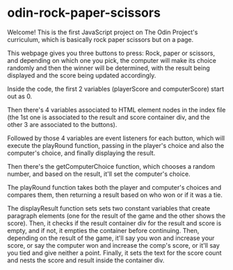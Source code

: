 # odin-rock-paper-scissors
Welcome! This is the first JavaScript project on The Odin Project's curriculum, which is basically rock paper scissors but on a page.

This webpage gives you three buttons to press: Rock, paper or scissors, and depending on which one you pick, the computer will make its choice randomly and then the winner will be determined, with the result being displayed and the score being updated accordingly.

Inside the code, the first 2 variables (playerScore and computerScore) start out as 0.

Then there's 4 variables associated to HTML element nodes in the index file (the 1st one is associated to the result and score container div, and the other 3 are associated to the buttons).

Followed by those 4 variables are event listeners for each button, which will execute the playRound function, passing in the player's choice and also the computer's choice, and finally displaying the result.

Then there's the getComputerChoice function, which chooses a random number, and based on the result, it'll set the computer's choice.

The playRound function takes both the player and computer's choices and compares them, then returning a result based on who won or if it was a tie.

The displayResult function sets sets two constant variables that create paragraph elements (one for the result of the game and the other shows the score). Then, it checks if the result container div for the result and score is empty, and if not, it empties the container before continuing. Then, depending on the result of the game, it'll say you won and increase your score, or say the computer won and increase the comp's score, or it'll say you tied and give neither a point. Finally, it sets the text for the score count and nests the score and result inside the container div.